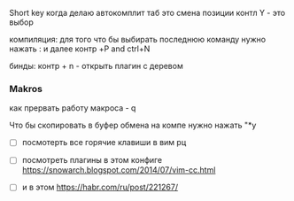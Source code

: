 Short key
когда делаю автокомплит 
таб это смена позиции 
контл Y - это выбор


компиляция: 
для того что бы выбирать последнюю команду нужно нажать : и далее контр +P and ctrl+N


бинды: 
контр + n - открыть плагин с деревом
### Makros
как прервать работу макроса - q


Что бы скопировать в буфер обмена на компе нужно нажать \"\*y

- [ ] посмотерть все горячие клавиши в вим рц
- [ ] посмотреть плагины в этом конфиге https://snowarch.blogspot.com/2014/07/vim-cc.html
- [ ] и в этом  https://habr.com/ru/post/221267/

